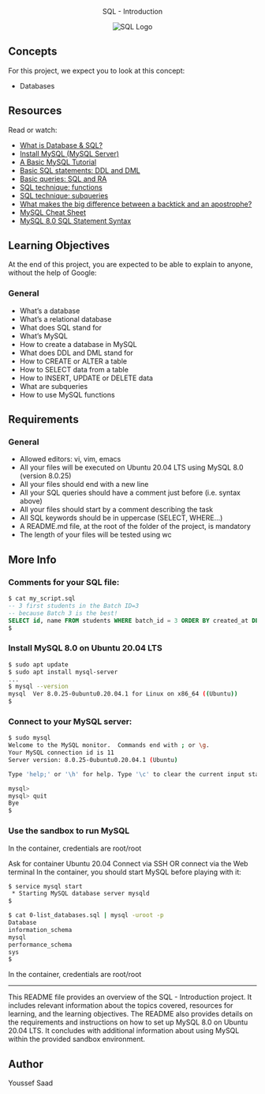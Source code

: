 <p align="center">SQL - Introduction</p>

<p align="center">
  <img src="https://media0.giphy.com/media/vISmwpBJUNYzukTnVx/giphy.gif" alt="SQL Logo">
</p>

## Concepts
For this project, we expect you to look at this concept:

- Databases

## Resources
Read or watch:
- [What is Database & SQL?](https://www.youtube.com/watch?v=HXV3zeQKqGY)
- [Install MySQL (MySQL Server)](https://dev.mysql.com/doc/mysql-installation-excerpt/5.7/en/)
- [A Basic MySQL Tutorial](https://www.digitalocean.com/community/tutorials/a-basic-mysql-tutorial)
- [Basic SQL statements: DDL and DML](https://www.ibm.com/docs/en/db2/11.5?topic=statements-data-definition-data-manipulation)
- [Basic queries: SQL and RA](https://webdam.inria.fr/Jorge/files/IF/SQL-Slides-1.pdf)
- [SQL technique: functions](https://www.w3schools.com/sql/sql_functions.asp)
- [SQL technique: subqueries](https://www.tutorialspoint.com/sql/sql-sub-queries.htm)
- [What makes the big difference between a backtick and an apostrophe?](https://stackoverflow.com/questions/29402326/what-makes-the-big-difference-between-a-backtick-and-an-apostrophe)
- [MySQL Cheat Sheet](https://www.sqlshack.com/mysql-cheat-sheet/)
- [MySQL 8.0 SQL Statement Syntax](https://dev.mysql.com/doc/refman/8.0/en/sql-statements.html)

## Learning Objectives
At the end of this project, you are expected to be able to explain to anyone, without the help of Google:

### General
- What’s a database
- What’s a relational database
- What does SQL stand for
- What’s MySQL
- How to create a database in MySQL
- What does DDL and DML stand for
- How to CREATE or ALTER a table
- How to SELECT data from a table
- How to INSERT, UPDATE or DELETE data
- What are subqueries
- How to use MySQL functions

## Requirements
### General
- Allowed editors: vi, vim, emacs
- All your files will be executed on Ubuntu 20.04 LTS using MySQL 8.0 (version 8.0.25)
- All your files should end with a new line
- All your SQL queries should have a comment just before (i.e. syntax above)
- All your files should start by a comment describing the task
- All SQL keywords should be in uppercase (SELECT, WHERE…)
- A README.md file, at the root of the folder of the project, is mandatory
- The length of your files will be tested using wc

## More Info
### Comments for your SQL file:
```sql
$ cat my_script.sql
-- 3 first students in the Batch ID=3
-- because Batch 3 is the best!
SELECT id, name FROM students WHERE batch_id = 3 ORDER BY created_at DESC LIMIT 3;
$
```

### Install MySQL 8.0 on Ubuntu 20.04 LTS
```bash
$ sudo apt update
$ sudo apt install mysql-server
...
$ mysql --version
mysql  Ver 8.0.25-0ubuntu0.20.04.1 for Linux on x86_64 ((Ubuntu))
$
```

### Connect to your MySQL server:
```bash
$ sudo mysql
Welcome to the MySQL monitor.  Commands end with ; or \g.
Your MySQL connection id is 11
Server version: 8.0.25-0ubuntu0.20.04.1 (Ubuntu)

Type 'help;' or '\h' for help. Type '\c' to clear the current input statement.

mysql>
mysql> quit
Bye
$
```

### Use the sandbox to run MySQL
In the container, credentials are root/root

Ask for container Ubuntu 20.04
Connect via SSH
OR connect via the Web terminal
In the container, you should start MySQL before playing with it:
```bash
$ service mysql start
 * Starting MySQL database server mysqld 
$
```

```bash
$ cat 0-list_databases.sql | mysql -uroot -p
Database
information_schema
mysql
performance_schema
sys
$
```

In the container, credentials are root/root

---

This README file provides an overview of the SQL - Introduction project. It includes relevant information about the topics covered, resources for learning, and the learning objectives. The README also provides details on the requirements and instructions on how to set up MySQL 8.0 on Ubuntu 20.04 LTS. It concludes with additional information about using MySQL within the provided sandbox environment.

## Author
Youssef Saad
